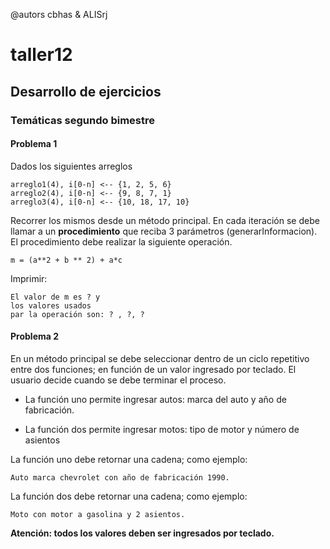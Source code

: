 
@autors cbhas & ALISrj

# taller12
## Desarrollo de ejercicios
### Temáticas segundo bimestre

#### Problema 1
Dados los siguientes arreglos
```
arreglo1(4), i[0-n] <-- {1, 2, 5, 6}
arreglo2(4), i[0-n] <-- {9, 8, 7, 1}
arreglo3(4), i[0-n] <-- {10, 18, 17, 10}
```
Recorrer los mismos desde un método principal. En cada iteración se debe llamar
a un **procedimiento** que reciba 3 parámetros (generarInformacion). El procedimiento debe realizar la siguiente operación.
```
m = (a**2 + b ** 2) + a*c

```
Imprimir:
```
El valor de m es ? y
los valores usados
par la operación son: ? , ?, ?
```

#### Problema 2

En un método principal se debe seleccionar dentro de un ciclo repetitivo entre dos funciones; en función de un valor ingresado por teclado. El usuario decide cuando se debe terminar el proceso.

- La función uno permite ingresar autos: marca del auto y año de fabricación.

- La función dos permite ingresar motos: tipo de motor y número de asientos

La función uno debe retornar una cadena; como ejemplo:

```
Auto marca chevrolet con año de fabricación 1990.
```

La función dos debe retornar una cadena; como ejemplo:
```
Moto con motor a gasolina y 2 asientos.
```

**Atención: todos los valores deben ser ingresados por teclado.**
